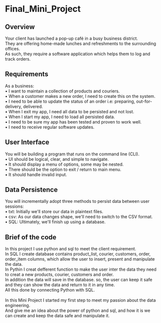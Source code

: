 # Final_Mini_Project

## Overview
Your client has launched a pop-up café in a busy business district.\
They are offering home-made lunches and refreshments to the surrounding offices.\
As such, they require a software application which helps them to log and track orders.
## Requirements
As a business:\
• I want to maintain a collection of products and couriers.\
• When a customer makes a new order, I need to create this on the system.\
• I need to be able to update the status of an order i.e: preparing, out-for-delivery, delivered.\
• When I exit my app, I need all data to be persisted and not lost.\
• When I start my app, I need to load all persisted data.\
• I need to be sure my app has been tested and proven to work well.\
• I need to receive regular software updates.
## User Interface
You will be building a program that runs on the command line (CLI).\
• UI should be logical, clear, and simple to navigate.\
• It should display a menu of options, some may be nested.\
• There should be the option to exit / return to main menu.\
• It should handle invalid input.
## Data Persistence
You will incrementally adopt three methods to persist data between user sessions:\
• txt: Initially we'll store our data in plaintext files.\
• csv: As our data changes shape, we'll need to switch to the CSV format.\
• SQL: Ultimately, we'll finish up using a database.

## Brief of the code
In this project I use python and sql to meet the client requirement.\
In SQL I create database contains product_list, courier, customers, order, order_item columns, which allow the user to insert, present and manipulate the data.\
In Pythin I creat defferent function to make the user inter the data they need to creat a new products, courier, customers and order.\
In addition the data will save in the database. so, the user can keep it safe and they can show the data and return to it in any time.\
All this done by connecting Python with SQL.\
\
In this Mini Project I started my first step to meet my passion about the data engineering.\
And give me an idea about the power of python and sql, and how it is we can create and keep the data safe and manipulate it.
